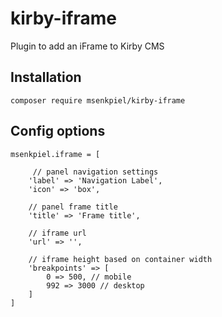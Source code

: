 # kirby-iframe
Plugin to add an iFrame to Kirby CMS

## Installation
```
composer require msenkpiel/kirby-iframe
```

## Config options
```
msenkpiel.iframe = [
    
     // panel navigation settings
    'label' => 'Navigation Label',
    'icon' => 'box',
    
    // panel frame title
    'title' => 'Frame title',
    
    // iframe url
    'url' => '',
    
    // iframe height based on container width
    'breakpoints' => [
        0 => 500, // mobile
        992 => 3000 // desktop
    ]
]
```

